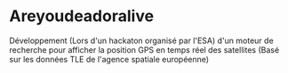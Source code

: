 # Areyoudeadoralive
Développement (Lors d'un hackaton organisé par l'ESA) d'un moteur de recherche pour afficher la position GPS en temps réel des satellites (Basé sur les données TLE de l'agence spatiale européenne)

